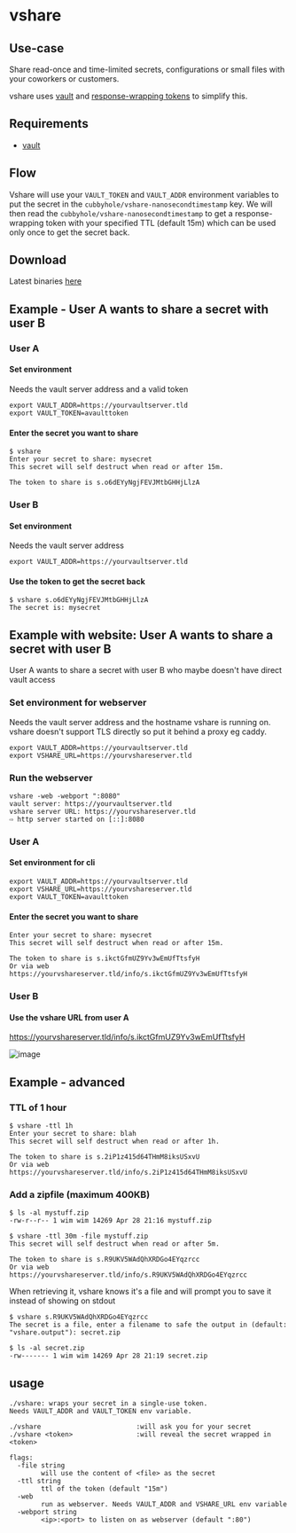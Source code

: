 # vshare
## Use-case
Share read-once and time-limited secrets, configurations or small files with your coworkers or customers.

vshare uses [vault](https://www.vaultproject.io) and [response-wrapping tokens](https://www.vaultproject.io/docs/concepts/response-wrapping.html) to simplify this.

## Requirements
* [vault](https://www.vaultproject.io)

## Flow
Vshare will use your `VAULT_TOKEN` and `VAULT_ADDR` environment variables to put the secret in the `cubbyhole/vshare-nanosecondtimestamp` key.
We will then read the `cubbyhole/vshare-nanosecondtimestamp` to get a response-wrapping token with your specified TTL (default 15m) which can be used only once to get the secret back.

## Download
Latest binaries [here](https://github.com/42wim/vshare/releases/latest)

## Example - User A wants to share a secret with user B

### User A
#### Set environment
Needs the vault server address and a valid token

```
export VAULT_ADDR=https://yourvaultserver.tld
export VAULT_TOKEN=avaulttoken
```

#### Enter the secret you want to share
```
$ vshare
Enter your secret to share: mysecret
This secret will self destruct when read or after 15m.

The token to share is s.o6dEYyNgjFEVJMtbGHHjLlzA
```
### User B
#### Set environment
Needs the vault server address

```
export VAULT_ADDR=https://yourvaultserver.tld
```

#### Use the token to get the secret back
```
$ vshare s.o6dEYyNgjFEVJMtbGHHjLlzA
The secret is: mysecret
```

## Example with website: User A wants to share a secret with user B
User A wants to share a secret with user B who maybe doesn't have direct vault access

### Set environment for webserver

Needs the vault server address and the hostname vshare is running on.
vshare doesn't support TLS directly so put it behind a proxy eg caddy.

```
export VAULT_ADDR=https://yourvaultserver.tld
export VSHARE_URL=https://yourvshareserver.tld
```
### Run the webserver

```
vshare -web -webport ":8080"
vault server: https://yourvaultserver.tld
vshare server URL: https://yourvshareserver.tld
⇨ http server started on [::]:8080
```

### User A
#### Set environment for cli
```
export VAULT_ADDR=https://yourvaultserver.tld
export VSHARE_URL=https://yourvshareserver.tld
export VAULT_TOKEN=avaulttoken
```

#### Enter the secret you want to share

```
Enter your secret to share: mysecret
This secret will self destruct when read or after 15m.

The token to share is s.ikctGfmUZ9Yv3wEmUfTtsfyH
Or via web https://yourvshareserver.tld/info/s.ikctGfmUZ9Yv3wEmUfTtsfyH
```

### User B

#### Use the vshare URL from user A
https://yourvshareserver.tld/info/s.ikctGfmUZ9Yv3wEmUfTtsfyH

![image](https://user-images.githubusercontent.com/1810977/56870119-d0fd7700-6a0a-11e9-8d59-8e9e6aca2c37.png)


## Example - advanced
### TTL of 1 hour

```
$ vshare -ttl 1h
Enter your secret to share: blah
This secret will self destruct when read or after 1h.

The token to share is s.2iP1z415d64THmM8iksUSxvU
Or via web https://yourvshareserver.tld/info/s.2iP1z415d64THmM8iksUSxvU
```
### Add a zipfile (maximum 400KB)

```
$ ls -al mystuff.zip
-rw-r--r-- 1 wim wim 14269 Apr 28 21:16 mystuff.zip

$ vshare -ttl 30m -file mystuff.zip
This secret will self destruct when read or after 5m.

The token to share is s.R9UKV5WAdQhXRDGo4EYqzrcc
Or via web https://yourvshareserver.tld/info/s.R9UKV5WAdQhXRDGo4EYqzrcc
```

When retrieving it, vshare knows it's a file and will prompt you to save it instead of showing on stdout

```
$ vshare s.R9UKV5WAdQhXRDGo4EYqzrcc
The secret is a file, enter a filename to safe the output in (default: "vshare.output"): secret.zip

$ ls -al secret.zip
-rw------- 1 wim wim 14269 Apr 28 21:19 secret.zip
```

## usage

```
./vshare: wraps your secret in a single-use token.
Needs VAULT_ADDR and VAULT_TOKEN env variable.

./vshare                        :will ask you for your secret
./vshare <token>                :will reveal the secret wrapped in <token>

flags:
  -file string
        will use the content of <file> as the secret
  -ttl string
        ttl of the token (default "15m")
  -web
        run as webserver. Needs VAULT_ADDR and VSHARE_URL env variable
  -webport string
        <ip>:<port> to listen on as webserver (default ":80")
```
